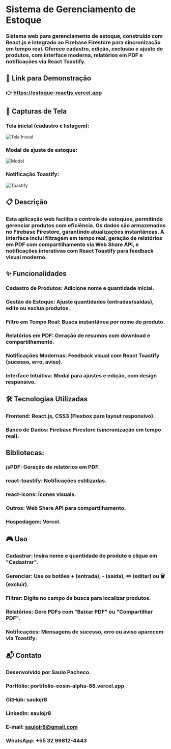 # Sistema de Gerenciamento de Estoque

### Sistema web para gerenciamento de estoque, construído com React.js e integrado ao Firebase Firestore para sincronização em tempo real. Oferece cadastro, edição, exclusão e ajuste de produtos, com interface moderna, relatórios em PDF e notificações via React Toastify.

## 🔗 Link para Demonstração

### 👉 https://estoque-reactjs.vercel.app

## 📸 Capturas de Tela

### Tela inicial (cadastro e listagem):

![Tela Inicial](https://github.com/saulojr8/estoque_reactjs/blob/main/src/screenshots/tela_principal.png)

### Modal de ajuste de estoque:
![Modal](https://github.com/saulojr8/estoque_reactjs/blob/main/src/screenshots/modal.png)

### Notificação Toastify:
![Toastify](https://github.com/saulojr8/estoque_reactjs/blob/main/src/screenshots/toastify.png)

## 📋 Descrição
### Esta aplicação web facilita o controle de estoques, permitindo gerenciar produtos com eficiência. Os dados são armazenados no Firebase Firestore, garantindo atualizações instantâneas. A interface inclui filtragem em tempo real, geração de relatórios em PDF com compartilhamento via Web Share API, e notificações interativas com React Toastify para feedback visual moderno.

## ✨ Funcionalidades

### Cadastro de Produtos: Adicione nome e quantidade inicial.
### Gestão de Estoque: Ajuste quantidades (entradas/saídas), edite ou exclua produtos.
### Filtro em Tempo Real: Busca instantânea por nome do produto.
### Relatórios em PDF: Geração de resumos com download e compartilhamento.
### Notificações Modernas: Feedback visual com React Toastify (sucesso, erro, aviso).
### Interface Intuitiva: Modal para ajustes e edição, com design responsivo.

## 🛠 Tecnologias Utilizadas
### Frontend: React.js, CSS3 (Flexbox para layout responsivo).
### Banco de Dados: Firebase Firestore (sincronização em tempo real).
## Bibliotecas:
### jsPDF: Geração de relatórios em PDF.
### react-toastify: Notificações estilizadas.
### react-icons: Ícones visuais.
### Outros: Web Share API para compartilhamento.
### Hospedagem: Vercel.

## 🎮 Uso
### Cadastrar: Insira nome e quantidade do produto e clique em "Cadastrar".
### Gerenciar: Use os botões + (entrada), - (saída), ✏️ (editar) ou 🗑️ (excluir).
### Filtrar: Digite no campo de busca para localizar produtos.
### Relatórios: Gere PDFs com "Baixar PDF" ou "Compartilhar PDF".
### Notificações: Mensagens de sucesso, erro ou aviso aparecem via Toastify.


## 📬 Contato
### Desenvolvido por Saulo Pacheco.

### Portfólio: portifolio-eosin-alpha-88.vercel.app
### GitHub: saulojr8
### LinkedIn: saulojr8
### E-mail: saulojr8@gmail.com
### WhatsApp: +55 32 99812-4443